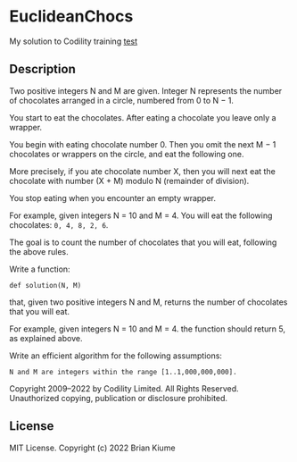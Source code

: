 # EuclideanChocs

My solution to Codility training [test](https://app.codility.com/programmers/lessons/12-euclidean_algorithm/chocolates_by_numbers/)

## Description

Two positive integers N and M are given. Integer N represents the number of chocolates arranged in a circle, numbered from 0 to N − 1.

You start to eat the chocolates. After eating a chocolate you leave only a wrapper.

You begin with eating chocolate number 0. Then you omit the next M − 1 chocolates or wrappers on the circle, and eat the following one.

More precisely, if you ate chocolate number X, then you will next eat the chocolate with number (X + M) modulo N (remainder of division).

You stop eating when you encounter an empty wrapper.

For example, given integers N = 10 and M = 4. You will eat the following chocolates: `0, 4, 8, 2, 6`.

The goal is to count the number of chocolates that you will eat, following the above rules.

Write a function:

    def solution(N, M)

that, given two positive integers N and M, returns the number of chocolates that you will eat.

For example, given integers N = 10 and M = 4. the function should return 5, as explained above.

Write an efficient algorithm for the following assumptions:

    N and M are integers within the range [1..1,000,000,000].

Copyright 2009–2022 by Codility Limited. All Rights Reserved. Unauthorized copying, publication or disclosure prohibited. 

## License
MIT License. Copyright (c) 2022 Brian Kiume
